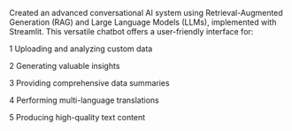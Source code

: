Created an advanced conversational AI system using Retrieval-Augmented Generation (RAG) and Large Language Models (LLMs), implemented with Streamlit. This versatile chatbot offers a user-friendly interface for:

1 Uploading and analyzing custom data

2 Generating valuable insights

3 Providing comprehensive data summaries

4 Performing multi-language translations

5 Producing high-quality text content
